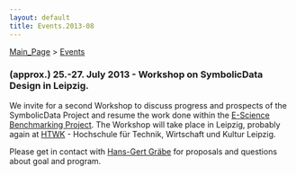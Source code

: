 ```yaml
---
layout: default
title: Events.2013-08
---
```


[Main\_Page](Main_Page "wikilink") \> [Events](Events "wikilink")

### (approx.) 25.-27. July 2013 - Workshop on SymbolicData Design in Leipzig.

We invite for a second Workshop to discuss progress and prospects of the SymbolicData Project and resume the work done within the [E-Science Benchmarking Project](Projects.EScience "wikilink"). The Workshop will take place in Leipzig, probably again at [HTWK](http://www.htwk-leipzig.de) - Hochschule für Technik, Wirtschaft und Kultur Leipzig.

Please get in contact with [Hans-Gert Gräbe](User:HGG "wikilink") for proposals and questions about goal and program.

